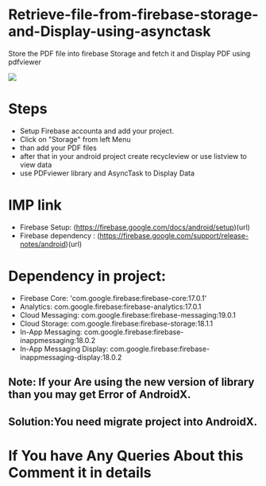 # Retrieve-file-from-firebase-storage-and-Display-using-asynctask
Store the PDF file into firebase Storage and fetch it and Display PDF using pdfviewer


![](https://user-images.githubusercontent.com/46309253/62010393-ec9e2800-b187-11e9-83ca-87cb53fd7392.gif)

  # Steps 
- Setup Firebase accounta and add your project.
- Click on "Storage" from left Menu
- than add your PDF files 
- after that in your android project create recycleview or use listview to view data
- use PDFviewer library and AsyncTask to Display Data 

# IMP link
- Firebase Setup: (https://firebase.google.com/docs/android/setup)(url)
- Firebase dependency : (https://firebase.google.com/support/release-notes/android)(url)

# Dependency in project:
- Firebase Core:	'com.google.firebase:firebase-core:17.0.1'
- Analytics:	com.google.firebase:firebase-analytics:17.0.1
- Cloud Messaging:	com.google.firebase:firebase-messaging:19.0.1
- Cloud Storage:	com.google.firebase:firebase-storage:18.1.1
- In-App Messaging:	com.google.firebase:firebase-inappmessaging:18.0.2
- In-App Messaging Display:	com.google.firebase:firebase-inappmessaging-display:18.0.2

## Note: If your Are using the new version of library than you may get Error of AndroidX.
## Solution:You need migrate project into AndroidX.


# If You have Any Queries About this Comment it in details





